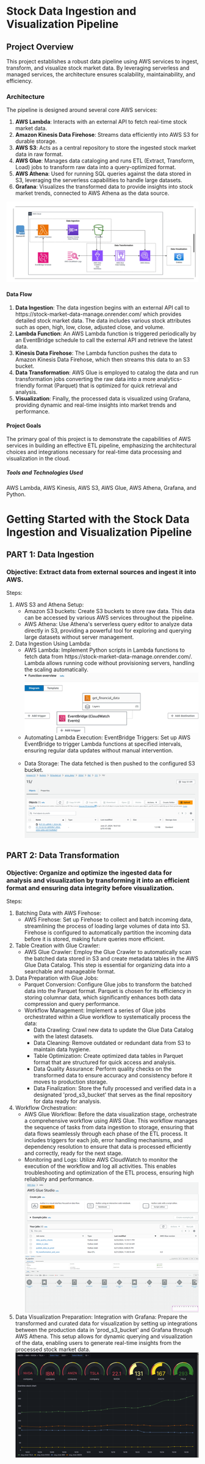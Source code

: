 # Stock Data Ingestion and Visualization Pipeline
## Project Overview
This project establishes a robust data pipeline using AWS services to ingest, transform, and visualize stock market data. By leveraging serverless and managed services, the architecture ensures scalability, maintainability, and efficiency.

### Architecture
The pipeline is designed around several core AWS services:
<ol>
<li><b>AWS Lambda</b>: Interacts with an external API to fetch real-time stock market data.</li>
<li><b>Amazon Kinesis Data Firehose</b>: Streams data efficiently into AWS S3 for durable storage.</li>
<li><b>AWS S3</b>: Acts as a central repository to store the ingested stock market data in raw format.</li>
<li><b>AWS Glue</b>: Manages data cataloging and runs ETL (Extract, Transform, Load) jobs to transform raw data into a query-optimized format.</li>
<li><b>AWS Athena</b>: Used for running SQL queries against the data stored in S3, leveraging the serverless capabilities to handle large datasets.</li>
<li><b>Grafana</b>: Visualizes the transformed data to provide insights into stock market trends, connected to AWS Athena as the data source.</li>
</ol>
<img src="https://github.com/ShreyasLengade/Github-Images/blob/2d55913c4815760992e77fcec98f6f4d2302cca6/Architecture.jpg">

#### Data Flow
<ol>
<li><b>Data Ingestion</b>: The data ingestion begins with an external API call to https://stock-market-data-manage.onrender.com/ which provides detailed stock market data. The data includes various stock attributes such as open, high, low, close, adjusted close, and volume.</li>
<li><b>Lambda Function</b>: An AWS Lambda function is triggered periodically by an EventBridge schedule to call the external API and retrieve the latest data.</li>
<li><b>Kinesis Data Firehose</b>: The Lambda function pushes the data to Amazon Kinesis Data Firehose, which then streams this data to an S3 bucket.</li>
<li><b>Data Transformation</b>: AWS Glue is employed to catalog the data and run transformation jobs converting the raw data into a more analytics-friendly format (Parquet) that is optimized for quick retrieval and analysis.</li>
<li><b>Visualization</b>: Finally, the processed data is visualized using Grafana, providing dynamic and real-time insights into market trends and performance.</li>
</ol>  

#### Project Goals
The primary goal of this project is to demonstrate the capabilities of AWS services in building an effective ETL pipeline, emphasizing the architectural choices and integrations necessary for real-time data processing and visualization in the cloud.

##### Tools and Technologies Used
AWS Lambda, AWS Kinesis, AWS S3, AWS Glue, AWS Athena, Grafana, and Python.

<h1> Getting Started with the Stock Data Ingestion and Visualization Pipeline</h1>
<h2>PART 1: Data Ingestion</h2>
<h3>Objective: Extract data from external sources and ingest it into AWS.</h3>
Steps:
<ol>
<li>AWS S3 and Athena Setup:
<ul>
<li>Amazon S3 buckets: Create S3 buckets to store raw data. This data can be accessed by various AWS services throughout the pipeline.</li>
<li>AWS Athena: Use Athena's serverless query editor to analyze data directly in S3, providing a powerful tool for exploring and querying large datasets without server management.</li></ul>
</li>
<li>Data Ingestion Using Lambda:
<ul><li>AWS Lambda: Implement Python scripts in Lambda functions to fetch data from https://stock-market-data-manage.onrender.com/. Lambda allows running code without provisioning servers, handling the scaling automatically.
<img src="https://github.com/ShreyasLengade/Github-Images/blob/d5dfcae39298a803a44ec45a1fb629770e9c06fa/Lambda.jpg">
</li>
<li>Automating Lambda Execution: EventBridge Triggers: Set up AWS EventBridge to trigger Lambda functions at specified intervals, ensuring regular data updates without manual intervention.</li>  
  <br>
<li>Data Storage: The data fetched is then pushed to the configured S3 bucket.
<img src="https://github.com/ShreyasLengade/Github-Images/blob/4c4aa25500cffb43e3adc28aad500e2c4d0ce19a/S3_fd_bucket.png">
</li></ul>
</li>  
</ol>

<h2>PART 2: Data Transformation</h2>
<h3>Objective: Organize and optimize the ingested data for analysis and visualization by transforming it into an efficient format and ensuring data integrity before visualization.</h3>
Steps:
<ol>
<li>Batching Data with AWS Firehose:
<ul><li>AWS Firehose: Set up Firehose to collect and batch incoming data, streamlining the process of loading large volumes of data into S3. Firehose is configured to automatically partition the incoming data before it is stored, making future queries more efficient.</li></ul>
</li>
<li>
  Table Creation with Glue Crawler:
  <ul><li>AWS Glue Crawler: Employ the Glue Crawler to automatically scan the batched data stored in S3 and create metadata tables in the AWS Glue Data Catalog. This step is essential for organizing data into a searchable and manageable format.</li></ul></li>
<li>Data Preparation with Glue Jobs:
<ul>
<li>Parquet Conversion: Configure Glue jobs to transform the batched data into the Parquet format. Parquet is chosen for its efficiency in storing columnar data, which significantly enhances both data compression and query performance.</li>
<li>Workflow Management:  Implement a series of Glue jobs orchestrated within a Glue workflow to systematically process the data:
<ul>
<li>Data Crawling: Crawl new data to update the Glue Data Catalog with the latest datasets.</li>
<li>Data Cleaning: Remove outdated or redundant data from S3 to maintain data hygiene.</li>
<li>Table Optimization: Create optimized data tables in Parquet format that are structured for quick access and analysis.</li>
<li>Data Quality Assurance: Perform quality checks on the transformed data to ensure accuracy and consistency before it moves to production storage.</li>
<li>Data Finalization: Store the fully processed and verified data in a designated 'prod_s3_bucket' that serves as the final repository for data ready for analysis.</li>
</ul>
</li>
</ul>
</li>
<li>
Workflow Orchestration:
<ul><li>AWS Glue Workflow: Before the data visualization stage, orchestrate a comprehensive workflow using AWS Glue. This workflow manages the sequence of tasks from data ingestion to storage, ensuring that data flows seamlessly through each phase of the ETL process. It includes triggers for each job, error handling mechanisms, and dependency resolution to ensure that data is processed efficiently and correctly, ready for the next stage.</li>
<li>Monitoring and Logs: Utilize AWS CloudWatch to monitor the execution of the workflow and log all activities. This enables troubleshooting and optimization of the ETL process, ensuring high reliability and performance.</li>
  <img src="https://github.com/ShreyasLengade/Github-Images/blob/c058fdfc70d0c01135fb17ab456e064b6ef27247/Glue.png"><br>
  <img src="https://github.com/ShreyasLengade/Github-Images/blob/98fedb8ebd45aa3659996b74ce22375744f954bc/Workfliw.png">
</ul>
</li>
<li>
Data Visualization Preparation: Integration with Grafana: Prepare the transformed and curated data for visualization by setting up integrations between the production data in 'prod_s3_bucket' and Grafana through AWS Athena. This setup allows for dynamic querying and visualization of the data, enabling users to generate real-time insights from the processed stock market data. 
<img src="https://github.com/ShreyasLengade/Github-Images/blob/4d1c93bceb32a840b9fd1913b008b16c4590a298/visaulisaiton.png"><br>
</li>
</ol>
